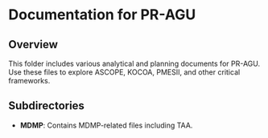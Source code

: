 # Documentation for PR-AGU

## Overview
This folder includes various analytical and planning documents for PR-AGU. Use these files to explore ASCOPE, KOCOA, PMESII, and other critical frameworks.

## Subdirectories
- **MDMP**: Contains MDMP-related files including TAA.
